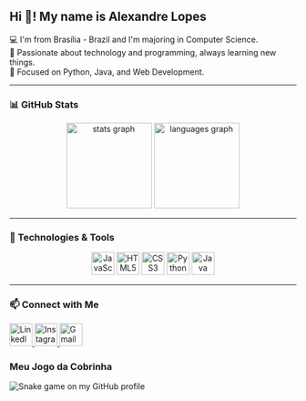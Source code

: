 <h2 align="left">Hi 👋! My name is Alexandre Lopes</h2>

💻 I'm from Brasília - Brazil and I'm majoring in Computer Science.  
🚀 Passionate about technology and programming, always learning new things.  
🎯 Focused on Python, Java, and Web Development.  

---

### 📊 GitHub Stats

<div align="center">
  <img src="https://github-readme-stats.vercel.app/api?username=alexandren18&show_icons=true&count_private=true&theme=dracula&hide_border=false" height="150" alt="stats graph" />
  <img src="https://github-readme-stats.vercel.app/api/top-langs?username=alexandren18&layout=compact&langs_count=5&theme=dracula&hide_border=false" height="150" alt="languages graph" />
</div>

---

### 🚀 Technologies & Tools

<div align="center">
  <img src="https://cdn.jsdelivr.net/gh/devicons/devicon/icons/javascript/javascript-original.svg" height="40" alt="JavaScript" />
  <img src="https://cdn.jsdelivr.net/gh/devicons/devicon/icons/html5/html5-original.svg" height="40" alt="HTML5" />
  <img src="https://cdn.jsdelivr.net/gh/devicons/devicon/icons/css3/css3-original.svg" height="40" alt="CSS3" />
  <img src="https://cdn.jsdelivr.net/gh/devicons/devicon/icons/python/python-original.svg" height="40" alt="Python" />
  <img src="https://cdn.jsdelivr.net/gh/devicons/devicon/icons/java/java-original.svg" height="40" alt="Java" />
</div>

---





### 📫 Connect with Me

<div align="left">
  <a href="https://www.linkedin.com/in/alexandre-nogueira-870912332/" target="_blank">
    <img src="https://img.shields.io/static/v1?message=LinkedIn&logo=linkedin&label=&color=0077B5&logoColor=white&style=for-the-badge" height="40" alt="LinkedIn" />
  </a>
  <a href="https://www.instagram.com/xandiboyboy?igsh=MTA2OHZtaHZiNTdveA==" target="_blank">
    <img src="https://img.shields.io/static/v1?message=Instagram&logo=instagram&label=&color=E4405F&logoColor=white&style=for-the-badge" height="40" alt="Instagram" />
  </a>
  <a href="alexandre.nogueira@sempreceub.com" target="_blank">
    <img src="https://img.shields.io/static/v1?message=Gmail&logo=gmail&label=&color=D14836&logoColor=white&style=for-the-badge" height="40" alt="Gmail" />
  </a>
</div>

### Meu Jogo da Cobrinha

![Snake game on my GitHub profile](https://github.com/SEU_USUARIO/alexandren18/raw/output/github-contribution-grid-snake.svg)
